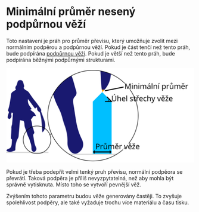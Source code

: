 Minimální průměr nesený podpůrnou věží
====
Toto nastavení je práh pro průměr převisu, který umožňuje zvolit mezi normálním podpěrou a podpůrnou věží. Pokud je část tenčí než tento práh, bude podpírána [podpůrnou věží](support_use_towers.md). Pokud je větší než tento práh, bude podpírána běžnými podpůrnými strukturami.

![Meč má plochu převisu menší než minimální průměr](../images/support_use_towers_cs.svg)

Pokud je třeba podepřít velmi tenký pruh převisu, normální podpěora se  převrátí. Taková podpěra je příliš nevyzpytatelná, než aby mohla být správně vytisknuta. Místo toho se vytvoří pevnější věž.

Zvýšením tohoto parametru budou věže generovány častěji. To zvyšuje spolehlivost podpěry, ale také vyžaduje trochu více materiálu a času tisku.
